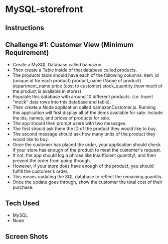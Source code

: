 # MySQL-storefront

## Instructions

## Challenge #1: Customer View (Minimum Requirement)

*	Create a MySQL Database called bamazon.
*	Then create a Table inside of that database called products.
*	The products table should have each of the following columns:
	item_id (unique id for each product)
	product_name (Name of product)
	department_name
	price (cost to customer)
	stock_quantity (how much of the product is available in stores)
*	Populate this database with around 10 different products. (i.e. Insert "mock" data rows into this database and table).
*	Then create a Node application called bamazonCustomer.js. Running this application will first display all of the items available for sale. Include the ids, names, and prices of products for sale.
*	The app should then prompt users with two messages.
*	The first should ask them the ID of the product they would like to buy.
*	The second message should ask how many units of the product they would like to buy.
*	Once the customer has placed the order, your application should check if your store has enough of the product to meet the customer's request.
*	If not, the app should log a phrase like Insufficient quantity!, and then prevent the order from going through.
*	However, if your store does have enough of the product, you should fulfill the customer's order.
*	This means updating the SQL database to reflect the remaining quantity.
*	Once the update goes through, show the customer the total cost of their purchase.

## Tech Used

* MySQL
* Node

## Screen Shots